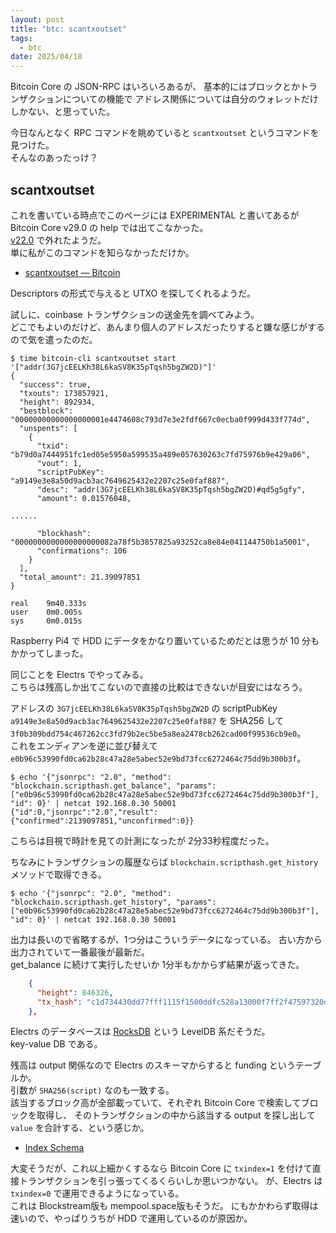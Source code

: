 ```yaml
---
layout: post
title: "btc: scantxoutset"
tags:
  - btc
date: 2025/04/18
---
```


Bitcoin Core の JSON-RPC はいろいろあるが、
基本的にはブロックとかトランザクションについての機能で
アドレス関係については自分のウォレットだけしかない、と思っていた。

今日なんとなく RPC コマンドを眺めていると `scantxoutset` というコマンドを見つけた。  
そんなのあったっけ？

## scantxoutset

これを書いている時点でこのページには EXPERIMENTAL と書いてあるが Bitcoin Core v29.0 の help では出てこなかった。  
[v22.0](https://github.com/bitcoin/bitcoin/blob/247e9de62228bd1cb0e2fb5e3bd9a906b3056167/doc/release-notes/release-notes-22.0.md?plain=1#L440) で外れたようだ。  
単に私がこのコマンドを知らなかっただけか。

* [scantxoutset — Bitcoin](https://developer.bitcoin.org/reference/rpc/scantxoutset.html)

Descriptors の形式で与えると UTXO を探してくれるようだ。

試しに、coinbase トランザクションの送金先を調べてみよう。  
どこでもよいのだけど、あんまり個人のアドレスだったりすると嫌な感じがするので気を遣ったのだ。

```console
$ time bitcoin-cli scantxoutset start '["addr(3G7jcEELKh38L6kaSV8K35pTqsh5bgZW2D)"]'
{
  "success": true,
  "txouts": 173857921,
  "height": 892934,
  "bestblock": "00000000000000000001e4474608c793d7e3e2fdf667c0ecba0f999d433f774d",
  "unspents": [
    {
      "txid": "b79d0a7444951fc1ed05e5950a599535a489e057630263c7fd75976b9e429a06",
      "vout": 1,
      "scriptPubKey": "a9149e3e8a50d9acb3ac7649625432e2207c25e0faf887",
      "desc": "addr(3G7jcEELKh38L6kaSV8K35pTqsh5bgZW2D)#qd5g5gfy",
      "amount": 0.01576048,

......

      "blockhash": "0000000000000000000082a78f5b3857825a93252ca8e84e041144750b1a5001",
      "confirmations": 106
    }
  ],
  "total_amount": 21.39097851
}

real    9m40.333s
user    0m0.005s
sys     0m0.015s
```

Raspberry Pi4 で HDD にデータをかなり置いているためだとは思うが 10 分もかかってしまった。  

同じことを Electrs でやってみる。  
こちらは残高しか出てこないので直接の比較はできないが目安にはなろう。

アドレスの `3G7jcEELKh38L6kaSV8K35pTqsh5bgZW2D` の scriptPubKey `a9149e3e8a50d9acb3ac7649625432e2207c25e0faf887` を SHA256 して `3f0b309bdd754c467262cc3fd79b2ec5be5a8ea2478cb262cad00f99536cb9e0`。  
これをエンディアンを逆に並び替えて `e0b96c53990fd0ca62b28c47a28e5abec52e9bd73fcc6272464c75dd9b300b3f`。  

```console
$ echo '{"jsonrpc": "2.0", "method": "blockchain.scripthash.get_balance", "params": ["e0b96c53990fd0ca62b28c47a28e5abec52e9bd73fcc6272464c75dd9b300b3f"], "id": 0}' | netcat 192.168.0.30 50001
{"id":0,"jsonrpc":"2.0","result":{"confirmed":2139097851,"unconfirmed":0}}
```

こちらは目視で時計を見ての計測になったが 2分33秒程度だった。

ちなみにトランザクションの履歴ならば `blockchain.scripthash.get_history` メソッドで取得できる。

```console
$ echo '{"jsonrpc": "2.0", "method": "blockchain.scripthash.get_history", "params": ["e0b96c53990fd0ca62b28c47a28e5abec52e9bd73fcc6272464c75dd9b300b3f"], "id": 0}' | netcat 192.168.0.30 50001
```

出力は長いので省略するが、1つ分はこういうデータになっている。
古い方から出力されていて一番最後が最新だ。  
get_balance に続けて実行したせいか 1分半もかからず結果が返ってきた。

```json
    {
      "height": 846326,
      "tx_hash": "c1d734430dd77fff1115f1500ddfc528a13000f7ff2f47597320d426a51cb63d"
    },
```

Electrs のデータベースは [RocksDB](https://rocksdb.org/) という LevelDB 系だそうだ。  
key-value DB である。

残高は output 関係なので Electrs のスキーマからすると funding というテーブルか。  
引数が `SHA256(script)` なのも一致する。  
該当するブロック高が全部載っていて、それぞれ Bitcoin Core で検索してブロックを取得し、
そのトランザクションの中から該当する output を探し出して `value` を合計する、という感じか。

* [Index Schema](https://github.com/romanz/electrs/blob/v0.10.9/doc/schema.md)

大変そうだが、これ以上細かくするなら Bitcoin Core に `txindex=1` を付けて直接トランザクションを引っ張ってくるくらいしか思いつかない。
が、Electrs は `txindex=0` で運用できるようになっている。  
これは Blockstream版も mempool.space版もそうだ。
にもかかわらず取得は速いので、やっぱりうちが HDD で運用しているのが原因か。
